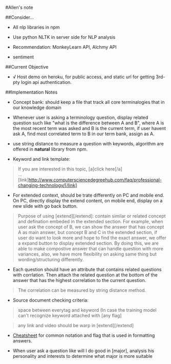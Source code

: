 #Allen's note

##Consider...

- All nlp libraries in npm
>
- Use python NLTK in server side for NLP analysis
>
- Recommendation: MonkeyLearn API, Alchmy API
>
- sentiment

##Current Objective

- √ Host demo on heroku, for public access, and static url for getting 3rd-pty login api authentication.

##Implementation Notes

- Concept bank: should keep a file that track all core terminalogies that in our knowledge domain

- Whenever user is asking a terminology question, display related question such like "what is the difference between A and B", where A is the most recent term was asked and B is the current term, if user havent ask A, find most correlated term to B in our term bank, assign as A.

- use string distance to measure a question with keywords, algorithm  are offered in <b>natural</b> library from npm.

- Keyword and link template:

> If you are interested in this topic, [a]click here[/a]</br>...</br>
[link]http://www.computersciencedegreehub.com/faq/professional-changing-technology/[/link]

- For extended context, should be trate differently on PC and mobile end. On PC, directly display the extend content, on mobile end, display on a new slide with go back button.

> Purpose of using [extend][/extend]: contain similar or related concept and defination embeded in the extended section. For example, when user ask the concept of B, we can show the answer that has concept A as main answer, but concept B and C in the extended section, if user do want to look more and hope to find the exact answer, we offer a expand button to display extended section. By doing this, we are able to make compostive answer that can handle question with more variances, also, we have more flexibility on asking same thing but wording/structuring differently.

- Each question should have an attribute that contains related questions with corrlation. Then attach the related question at the bottom of the answer that has the highest correlation to the current question.

> The correlation can be measured by string distance method.

- Source document checking criteria: 

> space between everytag and keyword (In case the training model can't recognize keyword attached with [any flag]

> any link and video should be warp in [extend][/extend]

- [Cheatsheet](https://github.com/viane/Intelligent-Academic-Planner/blob/master/Common%20notation.md) for common notation and flag that is used in formatting answers.

- When user ask a question like will I do good in [major], analysis his personality and interests to determine what major is more suitable
